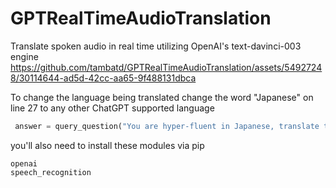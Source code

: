 # GPTRealTimeAudioTranslation
Translate spoken audio in real time utilizing OpenAI's text-davinci-003 engine 
https://github.com/tambatd/GPTRealTimeAudioTranslation/assets/54927248/30114644-ad5d-42cc-aa65-9f488131dbca


To change the language being translated change the word "Japanese" on line 27 to any other ChatGPT supported language
```py
 answer = query_question("You are hyper-fluent in Japanese, translate the following English sentence into Japanese: " + text)
```

you'll also need to install these modules via pip
  ```
  openai
  speech_recognition
  ```
